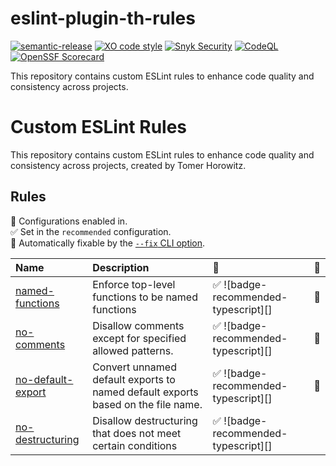 # eslint-plugin-th-rules
[![semantic-release](https://img.shields.io/badge/%20%20%F0%9F%93%A6%F0%9F%9A%80-semantic--release-e10079.svg)](https://github.com/semantic-release/semantic-release)
[![XO code style](https://shields.io/badge/code_style-5ed9c7?logo=xo&labelColor=gray)](https://github.com/xojs/xo)
[![Snyk Security](../../actions/workflows/snyk-security.yml/badge.svg)](../../actions/workflows/snyk-security.yml)
[![CodeQL](../../actions/workflows/codeql.yml/badge.svg)](../../actions/workflows/codeql.yml)
[![OpenSSF Scorecard](https://api.securityscorecards.dev/projects/github.com/tomerh2001/eslint-plugin-th-rules/badge)](https://securityscorecards.dev/viewer/?uri=github.com/tomerh2001/eslint-plugin-th-rules)

This repository contains custom ESLint rules to enhance code quality and consistency across projects.

# Custom ESLint Rules

This repository contains custom ESLint rules to enhance code quality and consistency across projects, created by Tomer Horowitz.

## Rules
<!-- begin auto-generated rules list -->

💼 Configurations enabled in.\
✅ Set in the `recommended` configuration.\
🔧 Automatically fixable by the [`--fix` CLI option](https://eslint.org/docs/user-guide/command-line-interface#--fix).

| Name                                                 | Description                                                                      | 💼                                  | 🔧 |
| :--------------------------------------------------- | :------------------------------------------------------------------------------- | :---------------------------------- | :- |
| [named-functions](docs/rules/named-functions.md)     | Enforce top-level functions to be named functions                                | ✅ ![badge-recommended-typescript][] | 🔧 |
| [no-comments](docs/rules/no-comments.md)             | Disallow comments except for specified allowed patterns.                         | ✅ ![badge-recommended-typescript][] | 🔧 |
| [no-default-export](docs/rules/no-default-export.md) | Convert unnamed default exports to named default exports based on the file name. | ✅ ![badge-recommended-typescript][] | 🔧 |
| [no-destructuring](docs/rules/no-destructuring.md)   | Disallow destructuring that does not meet certain conditions                     | ✅ ![badge-recommended-typescript][] |    |

<!-- end auto-generated rules list -->
